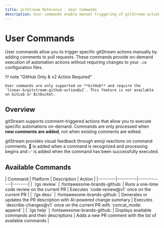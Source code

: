 ```yaml
---
title: gitStream Reference - User Commands
description: User commands enable manual triggering of gitStream actions through PR comments.
---
```

# User Commands

User commands allow you to trigger specific gitStream actions manually by adding comments to pull requests. These commands provide on-demand execution of automation actions without requiring changes to your `.cm` configuration files.

!!! note "GitHub Only & v2 Action Required"

    User commands are only supported on **GitHub** and require the `linear-b/gitstream-github-action@v2`. This feature is not available on GitLab or Bitbucket.

## Overview

gitStream supports comment-triggered actions that allow you to execute specific automations on-demand. Commands are only processed when **new comments are added**, not when existing comments are edited.

gitStream provides visual feedback through emoji reactions on command comments. :eyes: is added when a command is recognized and processing begins
and :white_check_mark: is added when the command has been successfully executed.

## Available Commands

<div class="commands-details" markdown=1>
| Command | Platform | Description | Action |
|---------|----------|-------------|--------|
| `/gs review` | :fontawesome-brands-github: | Runs a one-time code review on the current PR | Executes `code-review@v1` once on the current PR |
| `/gs desc` | :fontawesome-brands-github: | Generates or updates the PR description with AI-powered change summary | Executes `describe-changes@v1` once on the current PR with `concat_mode: append` |
| `/gs help` | :fontawesome-brands-github: | Displays available commands and their descriptions | Adds a new PR comment with the list of available commands |
</div>
